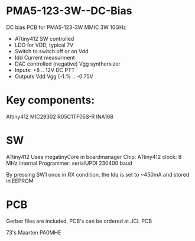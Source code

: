 # PMA5-123-3W--DC-Bias

 DC bias PCB for PMA5-123-3W MMIC 3W 10GHz
 - ATtiny412 SW controlled
 - LDO for VDD, typical 7V
 - Switch to switch off or on Vdd
 - Idd Current measurment
 - DAC controlled (negative) Vgg synthersizer
 - Inputs:
	+8 .. 12V DC
	PTT
 - Outputs
	Vdd
	Vgg (-1.% .. -0.75V
	
 
# Key components:

 Attiny412
 MIC29302
 R05C1TF05S-R
 INA168

 # SW
 
 ATtiny412
 Uses megatinyCore in boardmanager
 Chip: ATtiny412
 clock: 8 MHz internal
 Programmer: serialUPDI 230400 baud

 By pressing SW1 once in RX condition, the Idq is set to ~450mA and stored in EEPROM


# PCB

Gerber files are included, PCB's can be ordered at JCL PCB 


73's Maarten PA0MHE
